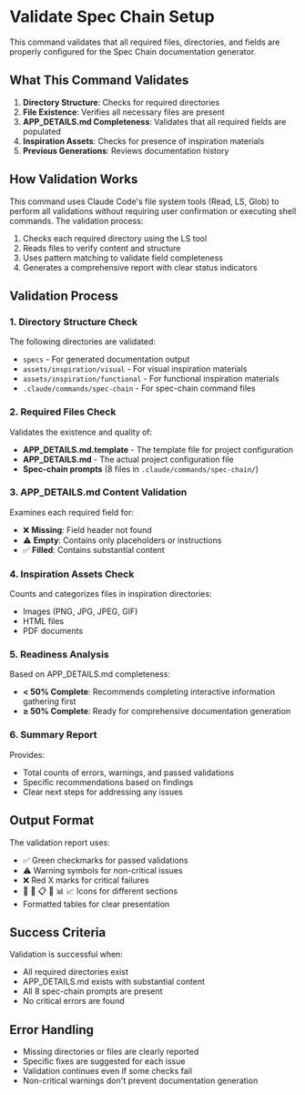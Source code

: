 # Validate Spec Chain Setup

This command validates that all required files, directories, and fields are properly configured for the Spec Chain documentation generator.

## What This Command Validates

1. **Directory Structure**: Checks for required directories
2. **File Existence**: Verifies all necessary files are present
3. **APP_DETAILS.md Completeness**: Validates that all required fields are populated
4. **Inspiration Assets**: Checks for presence of inspiration materials
5. **Previous Generations**: Reviews documentation history

## How Validation Works

This command uses Claude Code's file system tools (Read, LS, Glob) to perform all validations without requiring user confirmation or executing shell commands. The validation process:

1. Checks each required directory using the LS tool
2. Reads files to verify content and structure
3. Uses pattern matching to validate field completeness
4. Generates a comprehensive report with clear status indicators

## Validation Process

### 1. Directory Structure Check

The following directories are validated:
- `specs` - For generated documentation output
- `assets/inspiration/visual` - For visual inspiration materials
- `assets/inspiration/functional` - For functional inspiration materials
- `.claude/commands/spec-chain` - For spec-chain command files

### 2. Required Files Check

Validates the existence and quality of:
- **APP_DETAILS.md.template** - The template file for project configuration
- **APP_DETAILS.md** - The actual project configuration file
- **Spec-chain prompts** (8 files in `.claude/commands/spec-chain/`)

### 3. APP_DETAILS.md Content Validation

Examines each required field for:
- ❌ **Missing**: Field header not found
- ⚠️ **Empty**: Contains only placeholders or instructions
- ✅ **Filled**: Contains substantial content

### 4. Inspiration Assets Check

Counts and categorizes files in inspiration directories:
- Images (PNG, JPG, JPEG, GIF)
- HTML files
- PDF documents

### 5. Readiness Analysis

Based on APP_DETAILS.md completeness:
- **< 50% Complete**: Recommends completing interactive information gathering first
- **≥ 50% Complete**: Ready for comprehensive documentation generation

### 6. Summary Report

Provides:
- Total counts of errors, warnings, and passed validations
- Specific recommendations based on findings
- Clear next steps for addressing any issues

## Output Format

The validation report uses:
- ✅ Green checkmarks for passed validations
- ⚠️ Warning symbols for non-critical issues
- ❌ Red X marks for critical failures
- 📁 📄 📋 🎨 📊 📈 Icons for different sections
- Formatted tables for clear presentation

## Success Criteria

Validation is successful when:
- All required directories exist
- APP_DETAILS.md exists with substantial content
- All 8 spec-chain prompts are present
- No critical errors are found

## Error Handling

- Missing directories or files are clearly reported
- Specific fixes are suggested for each issue
- Validation continues even if some checks fail
- Non-critical warnings don't prevent documentation generation
